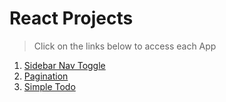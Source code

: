 # React Projects

> Click on the links below to access each App

1. [Sidebar Nav Toggle](https://aman-maharshi.github.io/react-js-hands-on/sidebar-nav-menu/build/)
1. [Pagination](https://aman-maharshi.github.io/react-js-hands-on/pagination/build/)
1. [Simple Todo](https://aman-maharshi.github.io/react-js-hands-on/todo-simple/build/)
